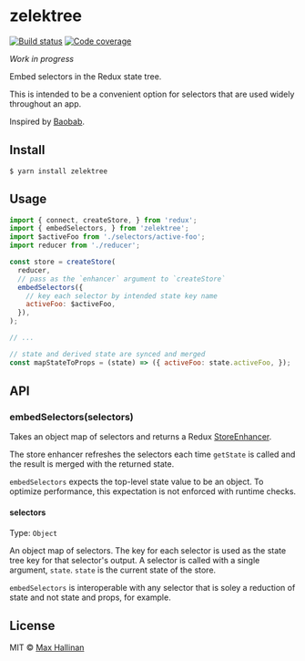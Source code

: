 # zelektree
[![Build status](https://travis-ci.org/maxhallinan/zelektree.svg?branch=master)](https://travis-ci.org/maxhallinan/zelektree)
[![Code coverage](https://codecov.io/gh/maxhallinan/zelektree/badge.svg?branch=master)](https://coveralls.io/repos/github/maxhallinan/zelektree/badge.svg?branch=master)

*Work in progress*

Embed selectors in the Redux state tree.

This is intended to be a convenient option for selectors that are used
widely throughout an app.

Inspired by [Baobab](https://github.com/Yomguithereal/baobab#computed-data-or-monkey-business).


## Install

```
$ yarn install zelektree
```


## Usage

```javascript
import { connect, createStore, } from 'redux';
import { embedSelectors, } from 'zelektree';
import $activeFoo from './selectors/active-foo';
import reducer from './reducer';

const store = createStore(
  reducer,
  // pass as the `enhancer` argument to `createStore`
  embedSelectors({
    // key each selector by intended state key name
    activeFoo: $activeFoo,
  }),
);

// ...

// state and derived state are synced and merged
const mapStateToProps = (state) => ({ activeFoo: state.activeFoo, });
```


## API

### embedSelectors(selectors)

Takes an object map of selectors and returns a Redux
[StoreEnhancer](http://redux.js.org/docs/Glossary.html#store-enhancer).

The store enhancer refreshes the selectors each time `getState` is called and
the result is merged with the returned state.

`embedSelectors` expects the top-level state value to be an object. To optimize
performance, this expectation is not enforced with runtime checks.

#### selectors

Type: `Object`

An object map of selectors. The key for each selector is used as the state tree
key for that selector's output. A selector is called with a single argument, `state`.
`state` is the current state of the store.

`embedSelectors` is interoperable with any selector that is soley a reduction of
state and not state and props, for example.


## License

MIT © [Max Hallinan](https://github.com/maxhallinan)
